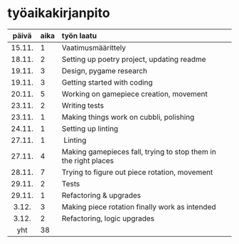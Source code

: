 # työaikakirjanpito

| päivä | aika | työn laatu  |
| :----:|:-----| :-----|
| 15.11.| 1    | Vaatimusmäärittely|
| 18.11.| 2    | Setting up poetry project, updating readme
| 19.11.| 3    | Design, pygame research
| 19.11.| 3    | Getting started with coding
| 20.11.| 5    | Working on gamepiece creation, movement 
| 23.11.| 2    | Writing tests
| 23.11.| 1    | Making things work on cubbli, polishing
| 24.11.| 1    | Setting up linting
| 27.11.| 1    | Linting
| 27.11.| 4    | Making gamepieces fall, trying to stop them in the right places 
| 28.11.| 7    | Trying to figure out piece rotation, movement
| 29.11.| 2    | Tests
| 29.11.| 1    | Refactoring & upgrades
|  3.12.| 3    | Making piece rotation finally work as intended
|  3.12.| 2    | Refactoring, logic upgrades
|yht    | 38   | |

